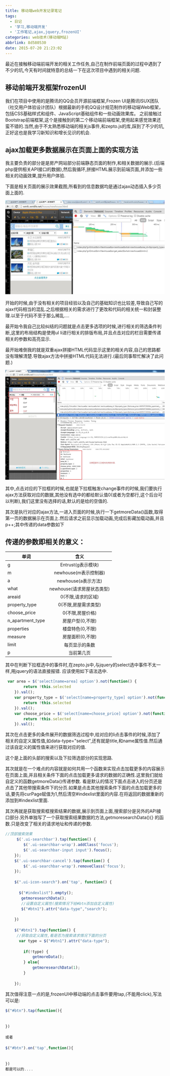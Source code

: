 ```yaml
---
title: 移动端web开发记录笔记
tags:
  - 日记
  - '学习,移动端开发'
  - '工作笔记,ajax,jquery,frozenUI'
categories: web技术(移动端M站)
abbrlink: 8d580530
date: 2015-07-20 21:23:02
---
```


最近在接触移动端前端开发的相关工作任务,自己在制作前端页面的过程中遇到了不少的坑,今天有时间就特意的总结一下在这次项目中遇到的相关问题.<!-- more -->

## 移动前端开发框架frozenUI

我们在项目中使用的是腾讯的QQ会员开源前端框架,Frozen UI是腾讯ISUX团队（社交用户体验设计团队）根据最新的手机QQ设计规范制作的移动端Web框架，包括CSS基础样式和组件、JavaScript基础组件和一些动画效果库。
之前接触过Bootstrap前端框架,这个是接触到的第二个移动端前端框架,使用起来感觉效果还蛮不错的.当然,由于不太熟悉移动端的相关js事件,和zepto.js的库,踩到了不少的坑,正好这也是我学习新知识和增长见识的机会.

## ajax加载更多数据展示在页面上面的实现方法

我主要负责的部分是是房产网站部分前端静态页面的制作,和相关数据的展示.(后端php提供相关API接口的数据),然后我循环,拼接HTML展示到前端页面,并添加一些相关的动画效果,提升用户体验.

下面是相关页面的展示效果截图,所看到的信息数据均是通过ajax动态插入多少页面上面的.

![](/uploadimg/q1.jpg)

开始的时候,由于没有相关的项目经验以及自己的基础知识也比较差,导致自己写的ajax代码相当的混乱.之后根据相关的需求进行了更改和代码的相关统一和封装整理.以至于代码不至于那么稀乱....

最开始令我自己比较纠结的问题就是点击更多选项的时候,进行相关的筛选条件判断,这里的布局结构是使用ul li进行相关的排版布局,并且点击对应的栏目需要传递相关的参数和高亮显示.

最开始难倒我的就是双重ajax拼接HTML代码显示这里的相关内容,自己的思路都没有理解清楚.导致ajax方法中拼接HTML代码无法进行.(最后同事帮忙解决了此问题.)

![](/uploadimg/q2.jpg)

其中,点击对应的下拉框的时候,也就是下拉框触发change事件的时候,我们要执行ajax方法获取对应的数据,其他没有选中的都给默认值0(或者为空都行,这个后台可以判断),我们这里没有选择的话,默认的是给的空值的.

其次是执行对应的ajax方法,一进入页面的时候,执行一下getmoreData()函数,取得第一页的数据展示在页面上.然后请求之前显示加载动画,完成后影藏加载动画,并且p++;其中传递的data参数如下

## 传递的参数即相关的意义：

|  单词  |    含义    | 
| ------------- |:-------------:|
|g|Entrust(g表示模块)|
|m|newhouse(m表示控制器)|
|a|newhouse(a表示方法)|
|what| newhouse(请求房屋状态类型)|
|areaid|0(不限,请求的区域)|
|property_type|0(不限,房屋需求类型)|
|choose_price|0(不限,房屋价格)|
|n_apartment_type|房屋户型(0,不限)|
|properties|楼盘特色(0,不限)|
|measure|房屋面积(0,不限)|
|limit|每页显示的条数|
|p|当前第几页|

其中在判断下拉框选中的事件时,在zepto.js中,与jquery的select选中事件不太一样,用jquery的语法直接报错.
应该使用如下语法选中.

````javascript
 var area = $('select[name=area] option').not(function() {
        return !this.selected
    }).val();
    var property_type = $('select[name=property_type] option').not(function() {
        return !this.selected
    }).val();
    var choose_price = $('select[name=choose_price] option').not(function() {
        return !this.selected
    }).val();
````

其次在点击更多的条件展开的数据筛选过程中,给对应的li点击事件的时候,添加了相关的自定义属性值,如data-type="select",还有就是title,和name属性值.然后通过该自定义的属性值来进行获取对应的值.

这个是上面的头部的搜索以及下拉筛选部分的实现思路.

其次就是在一个难点的内容就是如何共用一个函数来实现点击加载更多的内容展示在页面上面,并且相关条件下面的点击加载更多请求的数据的正确性.这里我们就给自定义的函数getmoreData()传递参数.
看是默认的情况下面点击进入的分页还是点击了其他带搜索条件下的分页.如果是点击其他搜索条件下面的点击加载更多的话,要先将curPage赋值为1,然后清空#indexlist里面的内容.在将返回的数据重新的添加到#indexlist里面.

其次再就是获取搜索框搜索结果的数据,展示到页面上面,搜索部分是另外的API接口部分.另外单独写了一个获取搜索结果数据的方法,getmoresearchData(){} 的函数.只是改变了相关的请求地址和传递的参数.

````javascript
//顶部搜索效果
     $('.ui-searchbar').tap(function() {
        $('.ui-searchbar-wrap').addClass('focus');
        $('.ui-searchbar-input input').focus();
    });
    $('.ui-searchbar-cancel').tap(function() {
        $('.ui-searchbar-wrap').removeClass('focus');
    });
  
    $(".ui-icon-search").on('tap', function() {

      $("#indexlist").empty();
       getmoresearchData();
       //设置自定义属性(搜索情况下给#btn添加自定义属性)
       $("#btn1").attr("data-type","search");

    })

    $("#btn1").tap(function() {
     //获取自定义属性,看是否为搜索请求情况下面的分页
      var type = $("#btn1").attr("data-type");

        if(!type) {
            getmoreData();
        } else{
            getmoresearchData(1);
        }

    });


````

其次值得注意一点的是,frozenUI中移动端的点击事件要用tap,(不能用click),写法可以是:

````javascript
$("#btn").tap(function(){
	

})

或者

$("#btn").on('tap',function(){
	

})
都是可以的....


````


